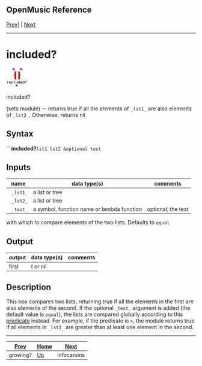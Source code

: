 OpenMusic Reference  
---  
[Prev](growing)| | [Next](infocanons)  
  
* * *

# included?

![](figures/functions/sets/included.png)

  
  
included?  
  
(sets module) \-- returns true if all the elements of `_lst1_` are also
elements of `_lst2_`. Otherwise, returns nil  

## Syntax

`` **included?**` lst1 lst2 &optional test `

## Inputs

name| data type(s)| comments  
---|---|---  
` _lst1_`|  a list or tree|  
` _lst2_`|  a list or tree|  
` _test_`|  a symbol, function name or lambda function| optional; the test
with which to compare elements of the two lists. Defaults to `equal`  
  
## Output

output| data type(s)| comments  
---|---|---  
first| t or nil|  
  
## Description

This box compares two lists, returning true if all the elements in the first
are also elements of the second. If the optional `_test_` argument is added
(the default value is `equal`), the lists are compared globally according to
this [predicate](glossary#PREDICATE) instead. For example, if the
predicate is `>`, the module returns true if all elements in `_lst1_` are
greater than at least one element in the second.

* * *

[Prev](growing)| [Home](index)| [Next](infocanons)  
---|---|---  
growing?| [Up](funcref.main)| infocanons

